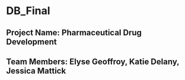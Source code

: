 # DB_Final
## Project Name: Pharmaceutical Drug Development
## Team Members: Elyse Geoffroy, Katie Delany, Jessica Mattick

